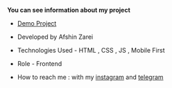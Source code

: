 
**You can see information about my project**

- [Demo Project](https://efshinzarei.github.io/travel-tour/)

- Developed by Afshin Zarei

- Technologies Used - HTML , CSS , JS , Mobile First

- Role - Frontend

- How to reach me : with my [instagram](https://www.instagram.com/afshinzareinet) and [telegram](https://www.telegram.me/afshinzareinet)

